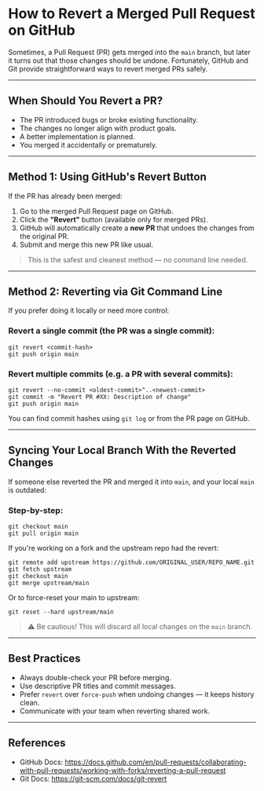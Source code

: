 
# How to Revert a Merged Pull Request on GitHub

Sometimes, a Pull Request (PR) gets merged into the `main` branch, but later it turns out that those changes should be undone. Fortunately, GitHub and Git provide straightforward ways to revert merged PRs safely.

---

## When Should You Revert a PR?

- The PR introduced bugs or broke existing functionality.
- The changes no longer align with product goals.
- A better implementation is planned.
- You merged it accidentally or prematurely.

---

## Method 1: Using GitHub's Revert Button

If the PR has already been merged:

1. Go to the merged Pull Request page on GitHub.
2. Click the **"Revert"** button (available only for merged PRs).
3. GitHub will automatically create a **new PR** that undoes the changes from the original PR.
4. Submit and merge this new PR like usual.

> This is the safest and cleanest method — no command line needed.

---

## Method 2: Reverting via Git Command Line

If you prefer doing it locally or need more control:

### Revert a single commit (the PR was a single commit):

```
git revert <commit-hash>
git push origin main
```

### Revert multiple commits (e.g. a PR with several commits):

```
git revert --no-commit <oldest-commit>^..<newest-commit>
git commit -m "Revert PR #XX: Description of change"
git push origin main
```

You can find commit hashes using `git log` or from the PR page on GitHub.

---

## Syncing Your Local Branch With the Reverted Changes

If someone else reverted the PR and merged it into `main`, and your local `main` is outdated:

### Step-by-step:

```
git checkout main
git pull origin main
```

If you're working on a fork and the upstream repo had the revert:

```
git remote add upstream https://github.com/ORIGINAL_USER/REPO_NAME.git
git fetch upstream
git checkout main
git merge upstream/main
```

Or to force-reset your main to upstream:

```
git reset --hard upstream/main
```

> ⚠️ Be cautious! This will discard all local changes on the `main` branch.

---

## Best Practices

- Always double-check your PR before merging.
- Use descriptive PR titles and commit messages.
- Prefer `revert` over `force-push` when undoing changes — it keeps history clean.
- Communicate with your team when reverting shared work.

---

## References

- GitHub Docs: https://docs.github.com/en/pull-requests/collaborating-with-pull-requests/working-with-forks/reverting-a-pull-request
- Git Docs: https://git-scm.com/docs/git-revert
